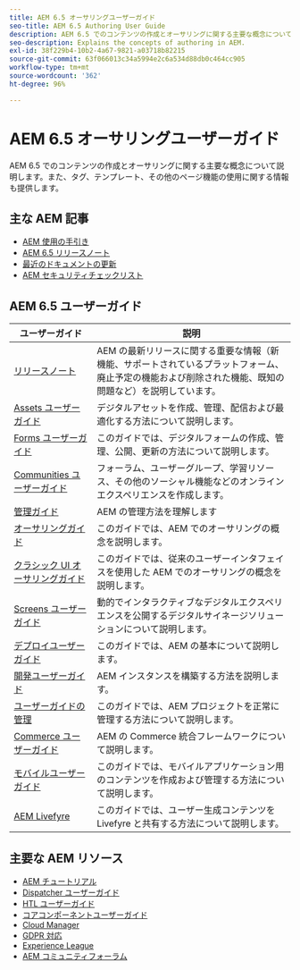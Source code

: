 ```yaml
---
title: AEM 6.5 オーサリングユーザーガイド
seo-title: AEM 6.5 Authoring User Guide
description: AEM 6.5 でのコンテンツの作成とオーサリングに関する主要な概念について説明します。また、タグ、テンプレート、その他のページ機能の使用に関する情報も提供します。
seo-description: Explains the concepts of authoring in AEM.
exl-id: 38f229b4-10b2-4a67-9821-a03718b82215
source-git-commit: 63f066013c34a5994e2c6a534d88db0c464cc905
workflow-type: tm+mt
source-wordcount: '362'
ht-degree: 96%

---
```


# AEM 6.5 オーサリングユーザーガイド

AEM 6.5 でのコンテンツの作成とオーサリングに関する主要な概念について説明します。また、タグ、テンプレート、その他のページ機能の使用に関する情報も提供します。

## 主な AEM 記事

* [AEM 使用の手引き](https://experienceleague.adobe.com/docs/experience-manager-65.html?lang=ja)
* [AEM 6.5 リリースノート](/help/release-notes/home.md)
* [最近のドキュメントの更新](https://helpx.adobe.com/jp/experience-manager/documentation-updates.html)
* [AEM セキュリティチェックリスト](/help/sites-administering/security-checklist.md)

## AEM 6.5 ユーザーガイド

| ユーザーガイド | 説明 |
|--- |---|
| [リリースノート](/help/release-notes/home.md) | AEM の最新リリースに関する重要な情報（新機能、サポートされているプラットフォーム、廃止予定の機能および削除された機能、既知の問題など）を説明しています。 |
| [Assets ユーザーガイド](/help/assets/home.md) | デジタルアセットを作成、管理、配信および最適化する方法について説明します。 |
| [Forms ユーザーガイド](/help/forms/home.md) | このガイドでは、デジタルフォームの作成、管理、公開、更新の方法について説明します。 |
| [Communities ユーザーガイド](/help/communities/home.md) | フォーラム、ユーザーグループ、学習リソース、その他のソーシャル機能などのオンラインエクスペリエンスを作成します。 |
| [管理ガイド](/help/sites-administering/home.md) | AEM の管理方法を理解します |
| [オーサリングガイド](/help/sites-authoring/home.md) | このガイドでは、AEM でのオーサリングの概念を説明します。 |
| [クラシック UI オーサリングガイド](/help/sites-classic-ui-authoring/home.md) | このガイドでは、従来のユーザーインタフェイスを使用した AEM でのオーサリングの概念を説明します。 |
| [Screens ユーザーガイド](https://experienceleague.adobe.com/docs/experience-manager-screens/user-guide/aem-screens-introduction.html?lang=ja) | 動的でインタラクティブなデジタルエクスペリエンスを公開するデジタルサイネージソリューションについて説明します。 |
| [デプロイユーザーガイド](/help/sites-deploying/home.md) | このガイドでは、AEM の基本について説明します。 |
| [開発ユーザーガイド](/help/sites-developing/home.md) | AEM インスタンスを構築する方法を説明します。 |
| [ユーザーガイドの管理](/help/managing/home.md) | このガイドでは、AEM プロジェクトを正常に管理する方法について説明します。 |
| [Commerce ユーザーガイド](/help/commerce/home.md) | AEM の Commerce 統合フレームワークについて説明します。 |
| [モバイルユーザーガイド](/help/mobile/home.md) | このガイドでは、モバイルアプリケーション用のコンテンツを作成および管理する方法について説明します。 |
| [AEM Livefyre](https://experienceleague.adobe.com/docs/livefyre/using/home.html?lang=ja) | このガイドでは、ユーザー生成コンテンツを Livefyre と共有する方法について説明します。 |

## 主要な AEM リソース

* [AEM チュートリアル](https://helpx.adobe.com/jp/experience-manager/kt/index/aem-6-4-videos.html)
* [Dispatcher ユーザーガイド](https://experienceleague.adobe.com/docs/experience-manager-dispatcher/using/dispatcher.html?lang=ja)
* [HTL ユーザーガイド](https://experienceleague.adobe.com/docs/experience-manager-htl/content/overview.html)
* [コアコンポーネントユーザーガイド](https://experienceleague.adobe.com/docs/experience-manager-core-components/using/introduction.html?lang=ja)
* [Cloud Manager](https://experienceleague.adobe.com/docs/experience-manager-cloud-manager/content/introduction.html)
* [GDPR 対応](/help/managing/data-protection-and-privacy.md)
* [Experience League](https://experienceleague.adobe.com/?promoid=K42KVXHD&amp;mv=other&amp;lang=ja#home)
* [AEM コミュニティフォーラム](https://experienceleaguecommunities.adobe.com/t5/adobe-experience-manager/ct-p/adobe-experience-manager-community?profile.language=ja)
